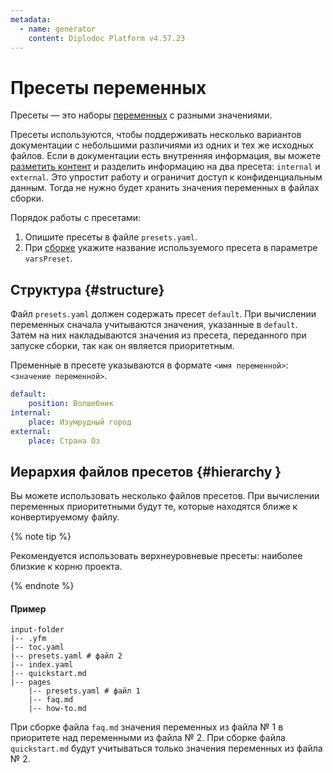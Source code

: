 ```yaml
---
metadata:
  - name: generator
    content: Diplodoc Platform v4.57.23
---
```

# Пресеты переменных

Пресеты — это наборы [переменных](../syntax/vars.md) с разными значениями.

Пресеты используются, чтобы поддерживать несколько вариантов документации с небольшими различиями из одних и тех же исходных файлов. Если в документации есть внутренняя информация, вы можете [разметить контент](../syntax/vars.md) и разделить информацию на два пресета: `internal` и `external`. Это упростит работу и ограничит доступ к конфиденциальным данным. Тогда не нужно будет хранить значения переменных в файлах сборки.

Порядок работы с пресетами:
1. Опишите пресеты в файле `presets.yaml`.
1. При [сборке](../tools/docs/index.md) укажите название используемого пресета в параметре `varsPreset`.

## Структура {#structure}

Файл `presets.yaml` должен содержать пресет `default`. При вычислении переменных сначала учитываются значения, указанные в `default`. Затем на них накладываются значения из пресета, переданного при запуске сборки, так как он является приоритетным.

Пременные в пресете указываются в формате `<имя переменной>`: `<значение переменной>`.

```yaml
default:
    position: Волшебник
internal:
    place: Изумрудный город
external:
    place: Страна Оз
```

## Иерархия файлов пресетов {#hierarchy }

Вы можете использовать несколько файлов пресетов. При вычислении переменных приоритетными будут те, которые находятся ближе к конвертируемому файлу.

{% note tip %}

Рекомендуется использовать верхнеуровневые пресеты: наиболее близкие к корню проекта.

{% endnote %}

#### Пример

```
input-folder
|-- .yfm
|-- toc.yaml
|-- presets.yaml # файл 2
|-- index.yaml
|-- quickstart.md
|-- pages
    |-- presets.yaml # файл 1
    |-- faq.md
    |-- how-to.md
```

При сборке файла `faq.md` значения переменных из файла № 1 в приоритете над переменными из файла № 2.
При сборке файла `quickstart.md` будут учитываться только значения переменных из файла № 2.
